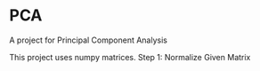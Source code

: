 # PCA
A project for Principal Component Analysis

This project uses numpy matrices.
Step 1: Normalize Given Matrix
